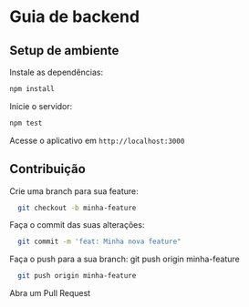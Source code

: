 # Guia de backend

## Setup de ambiente

Instale as dependências:

```bash
npm install
```

Inicie o servidor:

```bash
npm test
```

Acesse o aplicativo em `http://localhost:3000`

## Contribuição

Crie uma branch para sua feature: 

```bash
  git checkout -b minha-feature
```

Faça o commit das suas alterações: 

```bash
  git commit -m 'feat: Minha nova feature"
```

Faça o push para a sua branch: git push origin minha-feature

```bash
  git push origin minha-feature
```

Abra um Pull Request